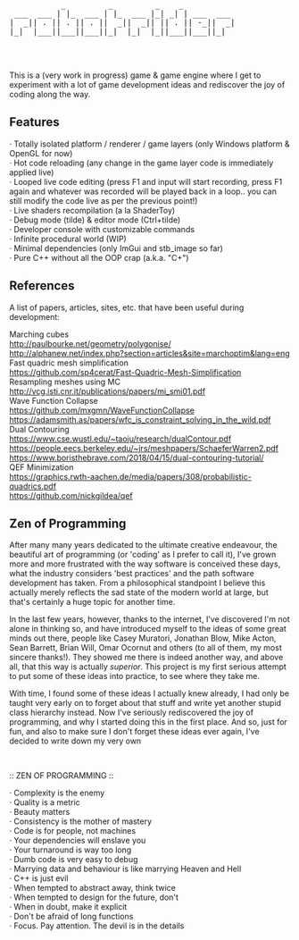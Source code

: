 <pre>

                                              
           _         _         _    _           
 ___  ___ | |_  ___ | |_  ___ |_| _| | ___  ___ 
|  _|| . || . || . ||  _||  _|| || . || -_||  _|
|_|  |___||___||___||_|  |_|  |_||___||___||_|  
                                                

                                                                        
</pre>

This is a (very work in progress) game & game engine where I get to experiment with a lot of game development ideas and rediscover the joy of coding along the way.

## Features

· Totally isolated platform / renderer / game layers (only Windows platform & OpenGL for now)<br/>
· Hot code reloading (any change in the game layer code is immediately applied live)<br />
· Looped live code editing (press F1 and input will start recording, press F1 again and whatever was recorded will be played back in a loop.. you can still modify the code live as per the previous point!)<br />
· Live shaders recompilation (a la ShaderToy)<br/>
· Debug mode (tilde) & editor mode (Ctrl+tilde)<br/>
· Developer console with customizable commands<br />
· Infinite procedural world (WIP)<br/>
· Minimal dependencies (only ImGui and stb_image so far)<br/>
· Pure C++ without all the OOP crap (a.k.a. "C+")<br/>


## References
A list of papers, articles, sites, etc. that have been useful during development:

Marching cubes <br/>
http://paulbourke.net/geometry/polygonise/ <br/>
http://alphanew.net/index.php?section=articles&site=marchoptim&lang=eng <br/>
Fast quadric mesh simplification <br/>
https://github.com/sp4cerat/Fast-Quadric-Mesh-Simplification <br/>
Resampling meshes using MC <br/>
http://vcg.isti.cnr.it/publications/papers/mi_smi01.pdf <br/>
Wave Function Collapse <br/>
https://github.com/mxgmn/WaveFunctionCollapse <br/>
https://adamsmith.as/papers/wfc_is_constraint_solving_in_the_wild.pdf <br/>
Dual Contouring <br/>
https://www.cse.wustl.edu/~taoju/research/dualContour.pdf <br/>
https://people.eecs.berkeley.edu/~jrs/meshpapers/SchaeferWarren2.pdf <br/>
https://www.boristhebrave.com/2018/04/15/dual-contouring-tutorial/ <br/>
QEF Minimization <br/>
https://graphics.rwth-aachen.de/media/papers/308/probabilistic-quadrics.pdf <br/>
https://github.com/nickgildea/qef <br/>



## Zen of Programming

After many many years dedicated to the ultimate creative endeavour, the beautiful art of programming (or 'coding' as I prefer to call it), I've grown more and more frustrated with the way software is conceived these days, what the industry considers 'best practices' and the path software development has taken. From a philosophical standpoint I believe this actually merely reflects the sad state of the modern world at large, but that's certainly a huge topic for another time.

In the last few years, however, thanks to the internet, I've discovered I'm not alone in thinking so, and have introduced myself to the ideas of some great minds out there, people like Casey Muratori, Jonathan Blow, Mike Acton, Sean Barrett, Brian Will, Omar Ocornut and others (to all of them, my most sincere thanks!). They showed me there is indeed another way, and above all, that this way is actually *superior*. This project is my first serious attempt to put some of these ideas into practice, to see where they take me.

With time, I found some of these ideas I actually knew already, I had only be taught very early on to forget about that stuff and write yet another stupid class hierarchy instead. Now I've seriously rediscovered the joy of programming, and why I started doing this in the first place. And so, just for fun, and also to make sure I don't forget these ideas ever again, I've decided to write down my very own

<br/>

   :: ZEN OF PROGRAMMING ::

 · Complexity is the enemy<br/>
 · Quality is a metric<br/>
 · Beauty matters<br/>
 · Consistency is the mother of mastery<br/>
 · Code is for people, not machines<br/>
 · Your dependencies will enslave you<br/>
 · Your turnaround is way too long<br/>
 · Dumb code is very easy to debug<br/>
 · Marrying data and behaviour is like marrying Heaven and Hell<br/>
 · C++ is just evil<br/>
 · When tempted to abstract away, think twice<br/>
 · When tempted to design for the future, don't<br/>
 · When in doubt, make it explicit<br/>
 · Don't be afraid of long functions<br/>
 · Focus. Pay attention. The devil is in the details<br/>


